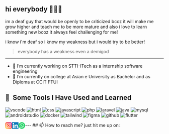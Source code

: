 ## hi everybody 👋👋👋
im a deaf guy that would be openly to be criticized bcoz it will make me grow higher and teach me to be more mature
and also i love to learn something new bcoz it always feel challenging for me!

i know i'm deaf so i know my weakness but i would try to be better!
> everybody has a weakness even a demigod
---
- 🔭 I’m currently working on STTI-ITech as a internship software engineering
- 🌱 I’m currently on college at Asian e University as Bachelor and as Diploma at CCIT FTUI
## 🚀 &nbsp;Some Tools I Have Used and Learned 
<p align="left">
  <img src="https://cdn.jsdelivr.net/gh/devicons/devicon/icons/vscode/vscode-original.svg" alt="vscode" width="45" height="45"/>
  <img src="https://cdn.jsdelivr.net/gh/devicons/devicon@latest/icons/html5/html5-original.svg" alt="html" width="45" height="45"/>
  <img src="https://cdn.jsdelivr.net/gh/devicons/devicon@latest/icons/css3/css3-original.svg" alt="css" width="45" height="45"/>
  <img src="https://cdn.jsdelivr.net/gh/devicons/devicon@latest/icons/javascript/javascript-original.svg" alt="javascript" width="45" height="45"/>
  <img src="https://cdn.jsdelivr.net/gh/devicons/devicon/icons/php/php-original.svg" alt="php" width="45" height="45"/>
  <img src="https://cdn.jsdelivr.net/gh/devicons/devicon@latest/icons/laravel/laravel-original.svg" alt="laravel" width="45" height="45"/>
  <img src="https://cdn.jsdelivr.net/gh/devicons/devicon@latest/icons/java/java-original.svg" alt="java" width="45" height="45"/>
  <img src="https://cdn.jsdelivr.net/gh/devicons/devicon@latest/icons/mysql/mysql-original.svg" alt="mysql" width="45" height="45"/>
  <img src="https://cdn.jsdelivr.net/gh/devicons/devicon@latest/icons/androidstudio/androidstudio-original.svg" alt="androidstudio" width="45" height="45" />
  <img src="https://cdn.jsdelivr.net/gh/devicons/devicon@latest/icons/docker/docker-original.svg" alt="docker" width="45" height="45"/>
  <img src="https://cdn.jsdelivr.net/gh/devicons/devicon@latest/icons/tailwindcss/tailwindcss-original.svg" alt="tailwind" width="45" height="45"/>
  <img src="https://cdn.jsdelivr.net/gh/devicons/devicon@latest/icons/figma/figma-original.svg" alt="figma" width="45" height="45"/>
  <img src="https://cdn.jsdelivr.net/gh/devicons/devicon@latest/icons/github/github-original.svg" alt="github" width="45" height="45" />
  <img src="https://cdn.jsdelivr.net/gh/devicons/devicon@latest/icons/flutter/flutter-original.svg" alt="flutter" width="45" height="45"/>
</p>
---
## 📫 How to reach me? just hit me up on:
<a href="https://www.instagram.com/mhmd.azhaar/">
  <img align="left" src="https://raw.githubusercontent.com/jon-ajaa/jon-ajaa/main/images/instagram.svg" alt="instagram" width="21px"/>
</a>
<a href="https://www.linkedin.com/in/muhammadazharnajib-jonaja/">
  <img align="left" src="https://raw.githubusercontent.com/jon-ajaa/jon-ajaa/main/images/linkedin.svg" alt="linkedin" width="21px"/>
</a>
<a href="https://api.whatsapp.com/send?phone=6285819452096&text=Hi%2C%20i%20want%20to%20know%20more%20about%20you!">
  <img align="left" src="https://raw.githubusercontent.com/jon-ajaa/jon-ajaa/main/images/whatsapp.svg" alt="whatsapp" width="21px"/>
</a>


